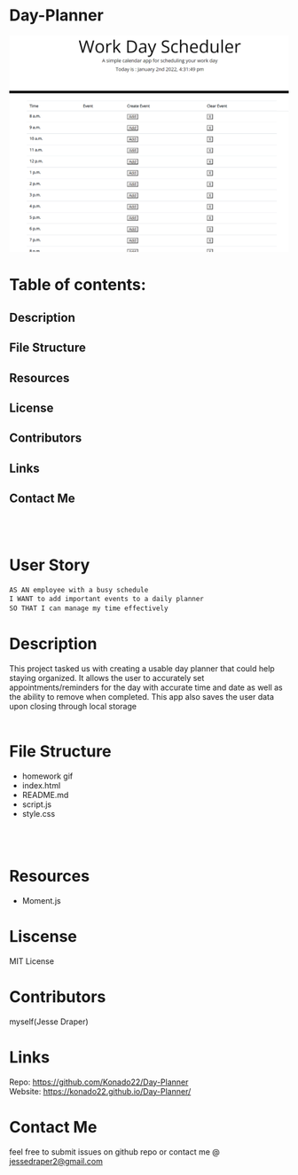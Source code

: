 # Day-Planner
<img src=workscheduler.png>

# Table of contents:
## <a name= descript>Description</a> 
## <a name= order>File Structure </a> 
## <a name= packs>Resources </a> 
## <a name= license>License </a> 
## <a name= contributions>Contributors </a> 
## <a name=links>Links </a>
## <a name= contactMe>Contact Me </a> 
<br>
<br>

# User Story

```md
AS AN employee with a busy schedule
I WANT to add important events to a daily planner
SO THAT I can manage my time effectively
```

# <a name= descript>Description</a>
This project tasked us with creating a usable day planner that could help staying organized. It allows the user to accurately set appointments/reminders for the day with accurate time and date as well as the ability to remove when completed. This app also saves the user data upon closing through local storage
<br>
<br>

# <a name= order>File Structure </a>
- homework gif 
- index.html
- README.md 
- script.js 
- style.css
<br>
<br>

# <a name= packs>Resources </a> 
- Moment.js

# <a name= license> Liscense </a>
MIT License
# <a name= contributions>Contributors </a> 
myself(Jesse Draper)

# <a name=links>Links </a>
Repo:  https://github.com/Konado22/Day-Planner \
Website: https://konado22.github.io/Day-Planner/ 

# <a name= contactMe>Contact Me </a> 
feel free to submit issues on github repo or contact me @ jessedraper2@gmail.com
